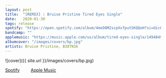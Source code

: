 ```yaml
---
layout: post
title:  "[REMIX] : Bruise Pristine Tired Eyes Single"
date:   2020-01-30
tags: release
spotify: "https://open.spotify.com/album/4meO8M2scpXxfputSKQQoH?si=Uic6-VsOSEyheHJ0CE66bw"
bandcamp: ""
applemusic: "https://music.apple.com/us/album/tired-eyes-single/1494849056"
albumcover: "/images/covers/bp.jpg"
artists: Bruise Pristine, B38TN1K 
---
```

![cover]({{ site.url }}/images/covers/bp.jpg)

<a href="https://open.spotify.com/album/4meO8M2scpXxfputSKQQoH?si=Uic6-VsOSEyheHJ0CE66bw"> Spotify</a>
&emsp;&emsp;
<a href="https://music.apple.com/us/album/tired-eyes-single/1494849056"> Apple Music</a>
